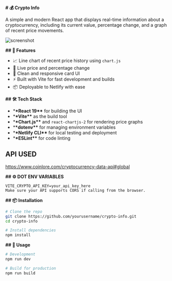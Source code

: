 **# 💰 Crypto Info**

A simple and modern React app that displays real-time information about a cryptocurrency, including its current value, percentage change, and a graph of recent price movements.

![screenshot](__src/assets/home-page.png__)

**## 🚀 Features**

- 📈 Line chart of recent price history using `chart.js`
- 🔄 Live price and percentage change
- 🎨 Clean and responsive card UI
- ⚡ Built with Vite for fast development and builds
- 📦 Deployable to Netlify with ease

**## 🛠️ Tech Stack**

- \***\*React 19\*\*** for building the UI
- \***\*Vite\*\*** as the build tool
- \***\*Chart.js\*\*** and `react-chartjs-2` for rendering price graphs
- \***\*dotenv\*\*** for managing environment variables
- \***\*Netlify CLI\*\*** for local testing and deployment
- \***\*ESLint\*\*** for code linting

## API USED

https://www.coinlore.com/cryptocurrency-data-api#global

**## ⚙️ DOT ENV VARIABLES**

```
VITE_CRYPTO_API_KEY=your_api_key_here
Make sure your API supports CORS if calling from the browser.
```

**## 📦 Installation**

```bash
# Clone the repo
git clone https://github.com/yourusername/crypto-info.git
cd crypto-info

# Install dependencies
npm install
```

**## 🔧 Usage**

```bash
# Development
npm run dev
```

```bash
# Build for production
npm run build
```
